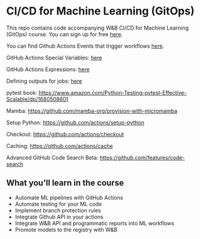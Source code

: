 # CI/CD for Machine Learning (GitOps)

This repo contains code accompanying W&B CI/CD for Machine Learning (GitOps) course. You can sign up for free [here](https://www.wandb.courses/courses/ci-cd-for-machine-learning). 

 You can find Github Actions Events that trigger workflows
[here](https://docs.github.com/en/actions/using-workflows/events-that-trigger-workflows). 

GitHub Actions Special Variables: [here](https://docs.github.com/en/actions/learn-github-actions/variables#default-environment-variables)

GitHub Actions Expressions: [here](https://docs.github.com/en/actions/learn-github-actions/expressions)

Defining outputs for jobs: [here](https://docs.github.com/en/actions/using-jobs/defining-outputs-for-jobs)

pytest book: https://www.amazon.com/Python-Testing-pytest-Effective-Scalable/dp/1680508601

Mamba: https://github.com/mamba-org/provision-with-micromamba

Setup Python: https://github.com/actions/setup-python

Checkout: https://github.com/actions/checkout

Caching: https://github.com/actions/cache

Advanced GitHub Code Search Beta: https://github.com/features/code-search

## What you'll learn in the course

- Automate ML pipelines with GitHub Actions
- Automate testing for your ML code
- Implement branch protection rules
- Integrate Github API in your actions
- Integrate W&B API and programmatic reports into ML workflows
- Promote models to the registry with W&B
